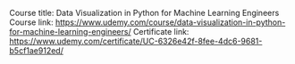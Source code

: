 Course title: Data Visualization in Python for Machine Learning Engineers
Course link: https://www.udemy.com/course/data-visualization-in-python-for-machine-learning-engineers/
Certificate link: https://www.udemy.com/certificate/UC-6326e42f-8fee-4dc6-9681-b5cf1ae912ed/
